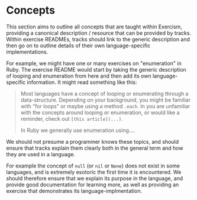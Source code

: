 # Concepts

This section aims to outline all concepts that are taught within Exercism, providing a canonical description / resource that can be provided by tracks. Within exercise READMEs, tracks should link to the generic description and then go on to outline details of their own language-specific implementations.

For example, we might have one or many exercises on "enumeration" in Ruby. The exercise README would start by taking the generic description of looping and enumeration from here and then add its own language-specific information. It might read something like this:

> Most languages have a concept of looping or enumerating through a data-structure. Depending on your background, you might be familiar with "for loops" or maybe using a method `.each`. In you are unfamiliar with the concepts around looping or enumeration, or would like a reminder, check out `[this article](...)`.
>
> In Ruby we generally use enumeration using....

We should not presume a programmer knows these topics, and should ensure that tracks explain them clearly both in the general term and how they are used in a language.

For example the concept of `null` (or `nil` or `None`) does not exist in some languages, and is extremely esotoric the first time it is encountered. We should therefore ensure that we explain its purpose in the language, and provide good documentation for learning more, as well as providing an exercise that demonstrates its language-implmentation.
